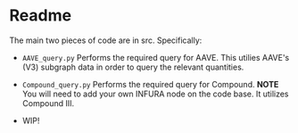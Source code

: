 # Readme

The main two pieces of code are in src. Specifically:

- `AAVE_query.py` Performs the required query for AAVE.  This utilies AAVE's (V3) subgraph data in order to query the relevant quantities. 
- `Compound_query.py` Performs the required query for Compound. **NOTE** You will need to add your own INFURA node on the code base.  It utilizes Compound III.

- WIP!
